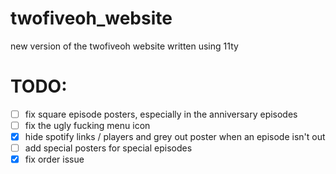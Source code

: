 # twofiveoh_website
new version of the twofiveoh website written using 11ty

# TODO:
- [ ] fix square episode posters, especially in the anniversary episodes
- [ ] fix the ugly fucking menu icon
- [X] hide spotify links / players and grey out poster when an episode isn't out
- [ ] add special posters for special episodes
- [X] fix order issue
